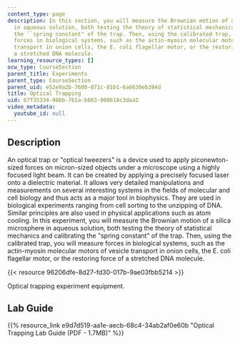 ```yaml
---
content_type: page
description: In this section, you will measure the Brownian motion of a silica microsphere
  in aqueous solution, both testing the theory of statistical mechanics and calibrating
  the ``spring constant" of the trap. Then, using the calibrated trap, you will measure
  forces in biological systems, such as the actin-myosin molecular motors of vesicle
  transport in onion cells, the E. coli flagellar motor, or the restoring force of
  a stretched DNA molecule.
learning_resource_types: []
ocw_type: CourseSection
parent_title: Experiments
parent_type: CourseSection
parent_uid: e52e9a2b-7600-071c-81b1-6a6630eb394d
title: Optical Trapping
uid: 67f35334-98bb-7b1a-b663-008618c3daa2
video_metadata:
  youtube_id: null
---
```


Description
-----------

An optical trap or "optical tweezers" is a device used to apply piconewton-sized forces on micron-sized objects under a microscope using a highly focused light beam. It can be created by applying a precisely focused laser onto a dielectric material. It allows very detailed manipulations and measurements on several interesting systems in the fields of molecular and cell biology and thus acts as a major tool in biophysics. They are used in biological experiments ranging from cell sorting to the unzipping of DNA. Similar principles are also used in physical applications such as atom cooling. In this experiment, you will measure the Brownian motion of a silica microsphere in aqueous solution, both testing the theory of statistical mechanics and calibrating the "spring constant" of the trap. Then, using the calibrated trap, you will measure forces in biological systems, such as the actin-myosin molecular motors of vesicle transport in onion cells, the E. coli flagellar motor, or the restoring force of a stretched DNA molecule.

{{< resource 96206dfe-8d27-fd30-017b-9ae03fbb5214 >}}

Optical trapping experiment equipment.

Lab Guide
---------

{{% resource_link e9d7d519-aa1e-aecb-68c4-34ab2af0e60b "Optical Trapping Lab Guide (PDF - 1.7MB)" %}}